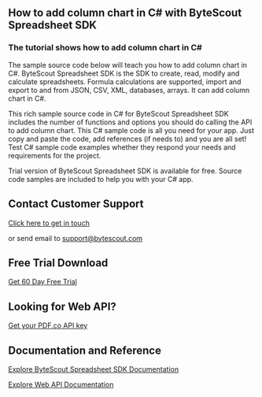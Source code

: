 ## How to add column chart in C# with ByteScout Spreadsheet SDK

### The tutorial shows how to add column chart in C#

The sample source code below will teach you how to add column chart in C#. ByteScout Spreadsheet SDK is the SDK to create, read, modify and calculate spreadsheets. Formula calculations are supported, import and export to and from JSON, CSV, XML, databases, arrays. It can add column chart in C#.

This rich sample source code in C# for ByteScout Spreadsheet SDK includes the number of functions and options you should do calling the API to add column chart. This C# sample code is all you need for your app. Just copy and paste the code, add references (if needs to) and you are all set! Test C# sample code examples whether they respond your needs and requirements for the project.

Trial version of ByteScout Spreadsheet SDK is available for free. Source code samples are included to help you with your C# app.

## Contact Customer Support

[Click here to get in touch](https://bytescout.zendesk.com/hc/en-us/requests/new?subject=ByteScout%20Spreadsheet%20SDK%20Question)

or send email to [support@bytescout.com](mailto:support@bytescout.com?subject=ByteScout%20Spreadsheet%20SDK%20Question) 

## Free Trial Download

[Get 60 Day Free Trial](https://bytescout.com/download/web-installer?utm_source=github-readme)

## Looking for Web API? 

[Get your PDF.co API key](https://pdf.co/documentation/api?utm_source=github-readme)

## Documentation and Reference

[Explore ByteScout Spreadsheet SDK Documentation](https://bytescout.com/documentation/index.html?utm_source=github-readme)

[Explore Web API Documentation](https://pdf.co/documentation/api?utm_source=github-readme)